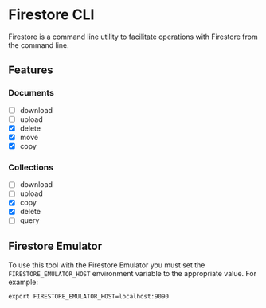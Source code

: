 # Firestore CLI

Firestore is a command line utility to facilitate operations with Firestore from the command line.

## Features

### Documents

- [ ] download
- [ ] upload
- [x] delete
- [x] move
- [x] copy

### Collections

- [ ] download
- [ ] upload
- [x] copy
- [x] delete
- [ ] query

## Firestore Emulator

To use this tool with the Firestore Emulator you must set the `FIRESTORE_EMULATOR_HOST` environment variable to the appropriate value. For example:

```
export FIRESTORE_EMULATOR_HOST=localhost:9090
```
